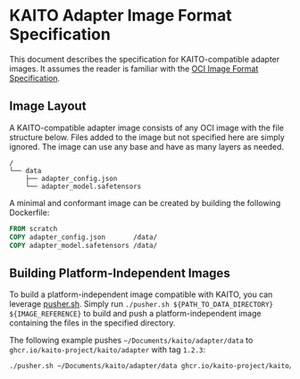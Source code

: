 # KAITO Adapter Image Format Specification

This document describes the specification for KAITO-compatible adapter images. It assumes the reader is familiar with the [OCI Image Format Specification](https://github.com/opencontainers/image-spec).

## Image Layout

A KAITO-compatible adapter image consists of any OCI image with the file structure below. Files added to the image but not specified here are simply ignored. The image can use any base and have as many layers as needed.
```
/
└── data
    ├── adapter_config.json
    └── adapter_model.safetensors
```

A minimal and conformant image can be created by building the following Dockerfile:

```dockerfile
FROM scratch
COPY adapter_config.json       /data/
COPY adapter_model.safetensors /data/
```

## Building Platform-Independent Images

To build a platform-independent image compatible with KAITO, you can leverage [pusher.sh](pusher.sh). Simply run `./pusher.sh ${PATH_TO_DATA_DIRECTORY} ${IMAGE_REFERENCE}` to build and push a platform-independent image containing the files in the specified directory.

The following example pushes `~/Documents/kaito/adapter/data` to `ghcr.io/kaito-project/kaito/adapter` with tag `1.2.3`:

```bash
./pusher.sh ~/Documents/kaito/adapter/data ghcr.io/kaito-project/kaito/adapter:1.2.3
```
